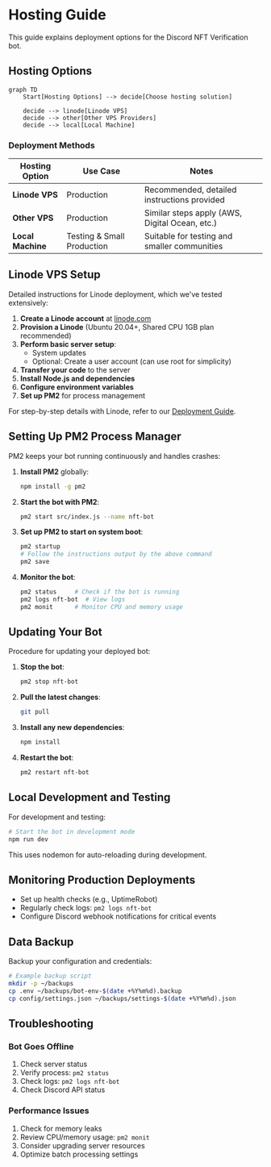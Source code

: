# Hosting Guide

This guide explains deployment options for the Discord NFT Verification bot.

## Hosting Options

```mermaid
graph TD
    Start[Hosting Options] --> decide[Choose hosting solution]
    
    decide --> linode[Linode VPS]
    decide --> other[Other VPS Providers]
    decide --> local[Local Machine]
```

### Deployment Methods

| Hosting Option | Use Case | Notes |
|----------------|----------|-------|
| **Linode VPS** | Production | Recommended, detailed instructions provided |
| **Other VPS** | Production | Similar steps apply (AWS, Digital Ocean, etc.) |
| **Local Machine** | Testing & Small Production | Suitable for testing and smaller communities |

## Linode VPS Setup

Detailed instructions for Linode deployment, which we've tested extensively:

1. **Create a Linode account** at [linode.com](https://www.linode.com/)
2. **Provision a Linode** (Ubuntu 20.04+, Shared CPU 1GB plan recommended)
3. **Perform basic server setup**:
   - System updates
   - Optional: Create a user account (can use root for simplicity)
4. **Transfer your code** to the server
5. **Install Node.js and dependencies**
6. **Configure environment variables**
7. **Set up PM2** for process management

For step-by-step details with Linode, refer to our [Deployment Guide](./deployment.md).

## Setting Up PM2 Process Manager

PM2 keeps your bot running continuously and handles crashes:

1. **Install PM2** globally:
   ```bash
   npm install -g pm2
   ```

2. **Start the bot with PM2**:
   ```bash
   pm2 start src/index.js --name nft-bot
   ```

3. **Set up PM2 to start on system boot**:
   ```bash
   pm2 startup
   # Follow the instructions output by the above command
   pm2 save
   ```

4. **Monitor the bot**:
   ```bash
   pm2 status     # Check if the bot is running
   pm2 logs nft-bot  # View logs
   pm2 monit      # Monitor CPU and memory usage
   ```

## Updating Your Bot

Procedure for updating your deployed bot:

1. **Stop the bot**:
   ```bash
   pm2 stop nft-bot
   ```

2. **Pull the latest changes**:
   ```bash
   git pull
   ```

3. **Install any new dependencies**:
   ```bash
   npm install
   ```

4. **Restart the bot**:
   ```bash
   pm2 restart nft-bot
   ```

## Local Development and Testing

For development and testing:

```bash
# Start the bot in development mode
npm run dev
```

This uses nodemon for auto-reloading during development.

## Monitoring Production Deployments

- Set up health checks (e.g., UptimeRobot)
- Regularly check logs: `pm2 logs nft-bot`
- Configure Discord webhook notifications for critical events

## Data Backup

Backup your configuration and credentials:

```bash
# Example backup script
mkdir -p ~/backups
cp .env ~/backups/bot-env-$(date +%Y%m%d).backup
cp config/settings.json ~/backups/settings-$(date +%Y%m%d).json
```

## Troubleshooting

### Bot Goes Offline

1. Check server status
2. Verify process: `pm2 status`
3. Check logs: `pm2 logs nft-bot`
4. Check Discord API status

### Performance Issues

1. Check for memory leaks
2. Review CPU/memory usage: `pm2 monit`
3. Consider upgrading server resources
4. Optimize batch processing settings
